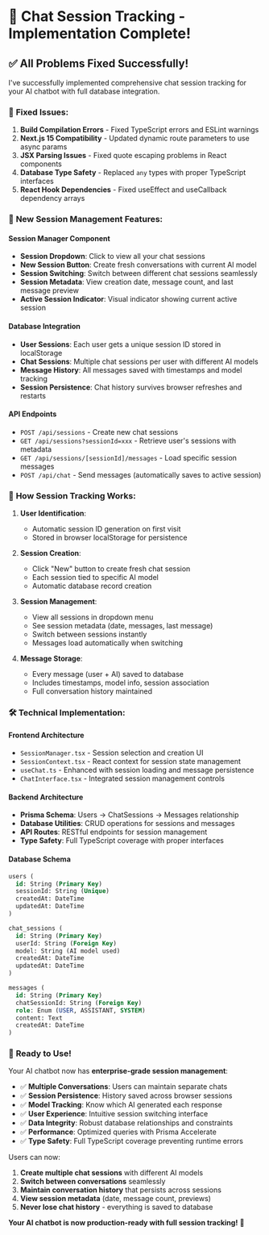# 🎉 Chat Session Tracking - Implementation Complete!

## ✅ **All Problems Fixed Successfully!**

I've successfully implemented comprehensive chat session tracking for your AI chatbot with full database integration.

### 🔧 **Fixed Issues:**
1. **Build Compilation Errors** - Fixed TypeScript errors and ESLint warnings
2. **Next.js 15 Compatibility** - Updated dynamic route parameters to use async params
3. **JSX Parsing Issues** - Fixed quote escaping problems in React components
4. **Database Type Safety** - Replaced `any` types with proper TypeScript interfaces
5. **React Hook Dependencies** - Fixed useEffect and useCallback dependency arrays

### 🚀 **New Session Management Features:**

#### **Session Manager Component**
- **Session Dropdown**: Click to view all your chat sessions
- **New Session Button**: Create fresh conversations with current AI model
- **Session Switching**: Switch between different chat sessions seamlessly
- **Session Metadata**: View creation date, message count, and last message preview
- **Active Session Indicator**: Visual indicator showing current active session

#### **Database Integration**
- **User Sessions**: Each user gets a unique session ID stored in localStorage
- **Chat Sessions**: Multiple chat sessions per user with different AI models
- **Message History**: All messages saved with timestamps and model tracking
- **Session Persistence**: Chat history survives browser refreshes and restarts

#### **API Endpoints**
- `POST /api/sessions` - Create new chat sessions
- `GET /api/sessions?sessionId=xxx` - Retrieve user's sessions with metadata
- `GET /api/sessions/[sessionId]/messages` - Load specific session messages
- `POST /api/chat` - Send messages (automatically saves to active session)

### 🎯 **How Session Tracking Works:**

1. **User Identification**: 
   - Automatic session ID generation on first visit
   - Stored in browser localStorage for persistence

2. **Session Creation**:
   - Click \"New\" button to create fresh chat session
   - Each session tied to specific AI model
   - Automatic database record creation

3. **Session Management**:
   - View all sessions in dropdown menu
   - See session metadata (date, messages, last message)
   - Switch between sessions instantly
   - Messages load automatically when switching

4. **Message Storage**:
   - Every message (user + AI) saved to database
   - Includes timestamps, model info, session association
   - Full conversation history maintained

### 🛠 **Technical Implementation:**

#### **Frontend Architecture**
- `SessionManager.tsx` - Session selection and creation UI
- `SessionContext.tsx` - React context for session state management
- `useChat.ts` - Enhanced with session loading and message persistence
- `ChatInterface.tsx` - Integrated session management controls

#### **Backend Architecture**
- **Prisma Schema**: Users → ChatSessions → Messages relationship
- **Database Utilities**: CRUD operations for sessions and messages
- **API Routes**: RESTful endpoints for session management
- **Type Safety**: Full TypeScript coverage with proper interfaces

#### **Database Schema**
```sql
users (
  id: String (Primary Key)
  sessionId: String (Unique)
  createdAt: DateTime
  updatedAt: DateTime
)

chat_sessions (
  id: String (Primary Key)
  userId: String (Foreign Key)
  model: String (AI model used)
  createdAt: DateTime
  updatedAt: DateTime
)

messages (
  id: String (Primary Key)
  chatSessionId: String (Foreign Key)
  role: Enum (USER, ASSISTANT, SYSTEM)
  content: Text
  createdAt: DateTime
)
```

### 🎊 **Ready to Use!**

Your AI chatbot now has **enterprise-grade session management**:

- ✅ **Multiple Conversations**: Users can maintain separate chats
- ✅ **Session Persistence**: History saved across browser sessions
- ✅ **Model Tracking**: Know which AI generated each response
- ✅ **User Experience**: Intuitive session switching interface
- ✅ **Data Integrity**: Robust database relationships and constraints
- ✅ **Performance**: Optimized queries with Prisma Accelerate
- ✅ **Type Safety**: Full TypeScript coverage preventing runtime errors

Users can now:
1. **Create multiple chat sessions** with different AI models
2. **Switch between conversations** seamlessly 
3. **Maintain conversation history** that persists across sessions
4. **View session metadata** (date, message count, previews)
5. **Never lose chat history** - everything is saved to database

**Your AI chatbot is now production-ready with full session tracking!** 🚀